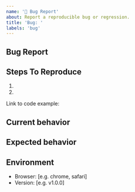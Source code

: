 ```yaml
---
name: '🐛 Bug Report'
about: Report a reproducible bug or regression.
title: 'Bug: '
labels: 'bug'
---
```


## Bug Report

<!--
  Please provide a clear and concise description of what the bug is. Include
  screenshots if needed. Please test using the latest version of the relevant
  dox-test packages to make sure your issue has not already been fixed.
-->

## Steps To Reproduce

1.
2.

<!--
  Your bug will get fixed much faster if we can run your code and it doesn't
  have dependencies other than dox-test. Issues without reproduction steps or
  code examples may be immediately closed as not actionable.
-->

Link to code example:

<!--
  Please provide a CodeSandbox (https://codesandbox.io/s/new), a link to a
  repository on GitHub, or provide a minimal code example that reproduces the
  problem. You may provide a screenshot of the application if you think it is
  relevant to your bug report. Here are some tips for providing a minimal
  example: https://stackoverflow.com/help/mcve.
-->

## Current behavior

## Expected behavior

## Environment

- Browser: [e.g. chrome, safari]
- Version: [e.g. v1.0.0]
